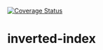[![Coverage Status](https://coveralls.io/repos/github/andela-osubair/inverted-index/badge.svg?branch=staging)](https://coveralls.io/github/andela-osubair/inverted-index?branch=staging)
# inverted-index
